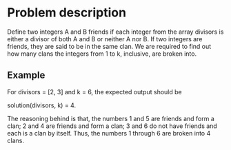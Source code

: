 # Problem description

Define two integers A and B friends if each integer from the array divisors is either a divisor of both A and B or neither A nor B. If two integers are friends, they are said to be in the same clan. We are required to find out how many clans the integers from 1 to k, inclusive, are broken into.

## Example

For divisors = [2, 3] and k = 6, the expected output should be

solution(divisors, k) = 4.

The reasoning behind is that, the numbers 1 and 5 are friends and form a clan; 2 and 4 are friends and form a clan; 3 and 6 do not have friends and each is a clan by itself. Thus, the numbers 1 through 6 are broken into 4 clans.